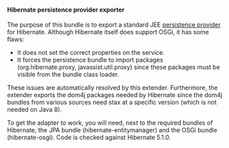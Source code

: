 #### Hibernate persistence provider exporter
The purpose of this bundle is to export a standard JEE [persistence provider][1] for Hibernate. Although Hibernate itself does support OSGi,
it has some flaws:
- It does not  set the correct properties on the service.
- It forces the persistence bundle to import packages (org.hibernate.proxy, javassist.util.proxy) since these packages must be visible from
the bundle class loader.

These issues are automatically resolved by this extender. Furthermore, the extender exports the dom4j packages needed
by Hibernate since the dom4j bundles from various sources need stax at a specific version (which is not needed on Java 8). 

To get the adapter to work, you will need, next to the required bundles of Hibernate, the JPA bundle (hibernate-entitymanager) and the OSGi bundle
(hibernate-osgi). Code is checked against Hibernate 5.1.0.

[1]: http://docs.oracle.com/javaee/7/api/javax/persistence/spi/PersistenceProvider.html
